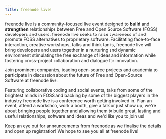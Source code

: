 ```yaml
---
Title: freenode live!
---
```

freenode live is a community-focused live event designed to **build** and **strengthen** relationships between Free and Open Source Software (FOSS) developers and users. freenode live seeks to raise awareness of and promote FOSS alternatives to proprietary software. Facilitating face-to-face interaction, creative workshops, talks and think tanks, freenode live will bring developers and users together in a nurturing and dynamic environment stimulating the free exchange of ideas and information while fostering cross-project collaboration and dialogue for innovation. 

Join prominent companies, leading open-source projects and academia to participate in discussion about the future of Free and Open-Source Software at freenode live.

Featuring collaborative coding and social events, talks from some of the brightest minds in FOSS and backing by some of the biggest players in the industry freenode live is a conference worth getting involved in. Plan an event, attend a workshop, work a booth, give a talk or just show up, we're about bringing people together and allowing them to build great, lasting and useful relationships, software and ideas and we'd like you to join us! 

Keep an eye out for announcements from freenode as we finalise the details and open up registration! We hope to see you all at freenode live!
